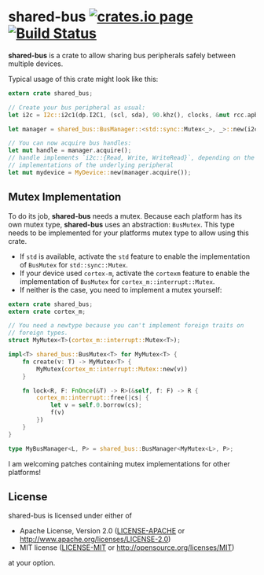 shared-bus [![crates.io page](http://meritbadge.herokuapp.com/shared-bus)](https://crates.io/crates/shared-bus) [![Build Status](https://travis-ci.org/Rahix/shared-bus.svg?branch=master)](https://travis-ci.org/Rahix/shared-bus)
==========

**shared-bus** is a crate to allow sharing bus peripherals safely between multiple devices.

Typical usage of this crate might look like this:
```rust
extern crate shared_bus;

// Create your bus peripheral as usual:
let i2c = I2c::i2c1(dp.I2C1, (scl, sda), 90.khz(), clocks, &mut rcc.apb1);

let manager = shared_bus::BusManager::<std::sync::Mutex<_>, _>::new(i2c);

// You can now acquire bus handles:
let mut handle = manager.acquire();
// handle implements `i2c::{Read, Write, WriteRead}`, depending on the
// implementations of the underlying peripheral
let mut mydevice = MyDevice::new(manager.acquire());
```

## Mutex Implementation
To do its job, **shared-bus** needs a mutex. Because each platform has its own
mutex type, **shared-bus** uses an abstraction: `BusMutex`. This type
needs to be implemented for your platforms mutex type to allow using this
crate.

* If `std` is available, activate the `std` feature to enable the implementation
of `BusMutex` for `std::sync::Mutex`.
* If your device used `cortex-m`, activate the `cortexm` feature to enable the implementation
of `BusMutex` for `cortex_m::interrupt::Mutex`.
* If neither is the case, you need to implement a mutex yourself:

```rust
extern crate shared_bus;
extern crate cortex_m;

// You need a newtype because you can't implement foreign traits on
// foreign types.
struct MyMutex<T>(cortex_m::interrupt::Mutex<T>);

impl<T> shared_bus::BusMutex<T> for MyMutex<T> {
    fn create(v: T) -> MyMutex<T> {
        MyMutex(cortex_m::interrupt::Mutex::new(v))
    }

    fn lock<R, F: FnOnce(&T) -> R>(&self, f: F) -> R {
        cortex_m::interrupt::free(|cs| {
            let v = self.0.borrow(cs);
            f(v)
        })
    }
}

type MyBusManager<L, P> = shared_bus::BusManager<MyMutex<L>, P>;
```

I am welcoming patches containing mutex implementations for other platforms!

## License
shared-bus is licensed under either of

 * Apache License, Version 2.0 ([LICENSE-APACHE](LICENSE-APACHE) or http://www.apache.org/licenses/LICENSE-2.0)
 * MIT license ([LICENSE-MIT](LICENSE-MIT) or http://opensource.org/licenses/MIT)

at your option.
